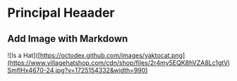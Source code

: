 # Principal Heaader

## Add Image with Markdown
![Is a Hat]([https://octodex.github.com/images/yaktocat.png](https://www.villagehatshop.com/cdn/shop/files/2r4my5EQK8hVZA8Lc1gtVlSmflHx4670-24.jpg?v=1725154332&width=990)
